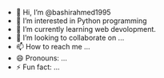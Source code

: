 - 👋 Hi, I’m @bashirahmed1995
- 👀 I’m interested in Python programming
- 🌱 I’m currently learning web devolopment. 
- 💞️ I’m looking to collaborate on ...
- 📫 How to reach me ...
- 😄 Pronouns: ...
- ⚡ Fun fact: ...

<!---
bashirahmed1995/bashirahmed1995 is a ✨ special ✨ repository because its `README.md` (this file) appears on your GitHub profile.
You can click the Preview link to take a look at your changes.
--->
